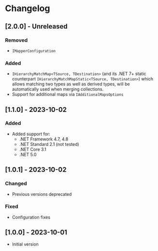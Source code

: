 # Changelog

## [2.0.0] - Unreleased

### Removed

- `IMapperConfiguration`

### Added

- `IHierarchyMatchMap<TSource, TDestination>` (and its .NET 7+ static counterpart `IHierarchyMatchMapStatic<TSource, TDestination>`) which allows matching two types as well as derived types, will be automatically used when merging collections.
- Support for additional maps via `IAdditionalMapsOptions`

## [1.1.0] - 2023-10-02

### Added

- Added support for:
  - .NET Framework 4.7, 4.8
  - .NET Standard 2.1 (not tested)
  - .NET Core 3.1
  - .NET 5.0

## [1.0.1] - 2023-10-02

### Changed

- Previous versions deprecated

### Fixed

- Configuration fixes

## [1.0.0] - 2023-10-01

- Initial version
